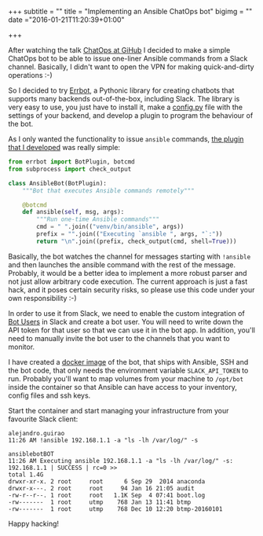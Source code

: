 +++
subtitle = ""
title = "Implementing an Ansible ChatOps bot"
bigimg = ""
date ="2016-01-21T11:20:39+01:00"

+++

After watching the talk [ChatOps at GiHub](https://www.youtube.com/watch?v=NST3u-GjjFw) I decided to make a simple ChatOps bot to be able to issue one-liner Ansible commands from a Slack channel. Basically, I didn't want to open the VPN for making quick-and-dirty operations :-)
<!-- TEASER_END -->

So I decided to try [Errbot](http://errbot.io/), a Pythonic library for creating chatbots that supports many backends out-of-the-box, including Slack. The library is very easy to use, you just have to install it, make a [config.py](https://raw.githubusercontent.com/errbotio/errbot/master/errbot/config-template.py) file with the settings of your backend, and develop a plugin to program the behaviour of the bot.

As I only wanted the functionality to issue `ansible` commands, [the plugin that I developed](https://github.com/lekum/ansiblebot) was really simple:

```python
from errbot import BotPlugin, botcmd
from subprocess import check_output

class AnsibleBot(BotPlugin):
    """Bot that executes Ansible commands remotely"""

    @botcmd
    def ansible(self, msg, args):
        """Run one-time Ansible commands"""
        cmd = " ".join(("venv/bin/ansible", args))
        prefix = "".join(("Executing `ansible ", args, "`:"))
        return "\n".join((prefix, check_output(cmd, shell=True)))
```

Basically, the bot watches the channel for messages starting with `!ansible` and then launches the ansible command with the rest of the message. Probably, it would be a better idea to implement a more robust parser and not just allow arbitrary code execution. The current approach is just a fast hack, and it poses certain security risks, so please use this code under your own responsibility :-)

In order to use it from Slack, we need to enable the custom integration of [Bot Users](https://api.slack.com/bot-users) in Slack and create a bot user. You will need to write down the API token for that user so that we can use it in the bot app. In addition, you'll need to manually invite the bot user to the channels that you want to monitor.

I have created a [docker image](https://hub.docker.com/r/lekum/ansiblebot/) of the bot, that ships with Ansible, SSH and the bot code, that only needs the environment variable `SLACK_API_TOKEN` to run. Probably you'll want to map volumes from your machine to `/opt/bot` inside the container so that Ansible can have access to your inventory, config files and ssh keys.

Start the container and start managing your infrastructure from your favourite Slack client:

```text
alejandro.guirao
11:26 AM !ansible 192.168.1.1 -a "ls -lh /var/log/" -s

ansiblebotBOT
11:26 AM Executing ansible 192.168.1.1 -a "ls -lh /var/log/" -s:
192.168.1.1 | SUCCESS | rc=0 >>
total 1.4G
drwxr-xr-x. 2 root     root      6 Sep 29  2014 anaconda
drwxr-x---. 2 root     root     94 Jan 16 21:05 audit
-rw-r--r--. 1 root     root   1.1K Sep  4 07:41 boot.log
-rw-------  1 root     utmp    768 Jan 13 11:41 btmp
-rw-------  1 root     utmp    768 Dec 10 12:20 btmp-20160101
```

Happy hacking!

